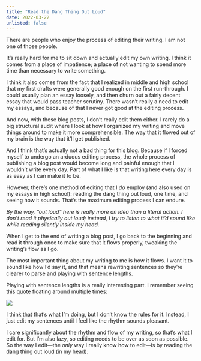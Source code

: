 ```yaml
---
title: "Read the Dang Thing Out Loud"
date: 2022-03-22
unlisted: false
---
```


There are people who enjoy the process of editing their writing. I am not one of those people.

It’s really hard for me to sit down and actually edit my own writing. I think it comes from a place of impatience; a place of not wanting to spend more time than necessary to write something.

I think it also comes from the fact that I realized in middle and high school that my first drafts were generally good enough on the first run-through. I could usually plan an essay loosely, and then churn out a fairly decent essay that would pass teacher scrutiny. There wasn’t really a need to edit my essays, and because of that I never got good at the editing process.

And now, with these blog posts, I don’t really edit them either. I rarely do a big structural audit where I look at how I organized my writing and move things around to make it more comprehensible. The way that it flowed out of my brain is the way that it’ll get published.

And I think that’s actually not a bad thing for this blog. Because if I forced myself to undergo an arduous editing process, the whole process of publishing a blog post would become long and painful enough that I wouldn’t write every day. Part of what I like is that writing here every day is as easy as I can make it to be.

However, there’s one method of editing that I _do_ employ (and also used on my essays in high school): reading the dang thing out loud, one time, and seeing how it sounds. That’s the maximum editing process I can endure.

_By the way, “out loud” here is really more an idea than a literal action. I don’t read it physically out loud; instead, I try to listen to what it’d sound like while reading silently inside my head._

When I get to the end of writing a blog post, I go back to the beginning and read it through once to make sure that it flows properly, tweaking the writing’s flow as I go.

The most important thing about my writing to me is how it flows. I want it to sound like how I’d say it, and that means rewriting sentences so they’re clearer to parse and playing with sentence lengths.

Playing with sentence lengths is a really interesting part. I remember seeing this quote floating around multiple times:

![](/posts/editing/image-6.png)

I think that that’s what I’m doing, but I don’t know the rules for it. Instead, I just edit my sentences until I feel like the rhythm sounds pleasant.

I care significantly about the rhythm and flow of my writing, so that’s what I edit for. But I’m also lazy, so editing needs to be over as soon as possible. So the way I edit—the _only_ way I really know how to edit—is by reading the dang thing out loud (in my head).
